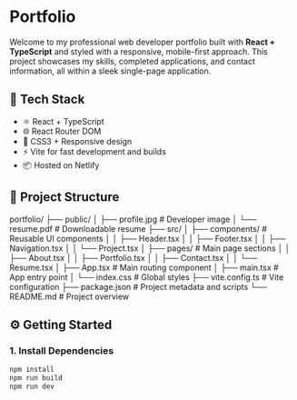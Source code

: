 # Portfolio


Welcome to my professional web developer portfolio built with **React + TypeScript** and styled with a responsive, mobile-first approach. This project showcases my skills, completed applications, and contact information, all within a sleek single-page application.


## 🧰 Tech Stack

- ⚛️ React + TypeScript  
- 🌐 React Router DOM  
- 🎨 CSS3 + Responsive design  
- ⚡ Vite for fast development and builds  
- 📦 Hosted on Netlify  

## 📁 Project Structure

portfolio/
├── public/
│ ├── profile.jpg # Developer image
│ └── resume.pdf # Downloadable resume
├── src/
│ ├── components/ # Reusable UI components
│ │ ├── Header.tsx
│ │ ├── Footer.tsx
│ │ ├── Navigation.tsx
│ │ └── Project.tsx
│ ├── pages/ # Main page sections
│ │ ├── About.tsx
│ │ ├── Portfolio.tsx
│ │ ├── Contact.tsx
│ │ └── Resume.tsx
│ ├── App.tsx # Main routing component
│ ├── main.tsx # App entry point
│ └── index.css # Global styles
├── vite.config.ts # Vite configuration
├── package.json # Project metadata and scripts
└── README.md # Project overview

## ⚙️ Getting Started

### 1. Install Dependencies

```bash
npm install
npm run build
npm run dev

